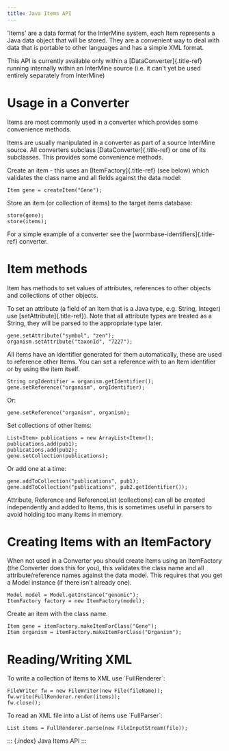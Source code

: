 ```yaml
---
title: Java Items API
---
```


\'Items\' are a data format for the InterMine system, each Item
represents a Java data object that will be stored. They are a convenient
way to deal with data that is portable to other languages and has a
simple XML format.

This API is currently available only within a
[DataConverter]{.title-ref} running internally within an InterMine
source (i.e. it can\'t yet be used entirely separately from InterMine)

Usage in a Converter
====================

Items are most commonly used in a converter which provides some
convenience methods.

Items are usually manipulated in a converter as part of a source
InterMine source. All converters subclass [DataConverter]{.title-ref} or
one of its subclasses. This provides some convenience methods.

Create an item - this uses an [ItemFactory]{.title-ref} (see below)
which validates the class name and all fields against the data model:

``` {.java}
Item gene = createItem("Gene");
```

Store an item (or collection of items) to the target items database:

``` {.java}
store(gene);
store(items);
```

For a simple example of a converter see the
[wormbase-identifiers]{.title-ref} converter.

Item methods
============

Item has methods to set values of attributes, references to other
objects and collections of other objects.

To set an attribute (a field of an Item that is a Java type, e.g.
String, Integer) use [setAttribute]{.title-ref}). Note that all
attribute types are treated as a String, they will be parsed to the
appropriate type later.

``` {.java}
gene.setAttribute("symbol", "zen");
organism.setAttribute("taxonId", "7227");
```

All items have an identifier generated for them automatically, these are
used to reference other Items. You can set a reference with to an Item
identifier or by using the item itself.

``` {.java}
String orgIdentifier = organism.getIdentifier();
gene.setReference("organism", orgIdentifier);
```

Or:

``` {.java}
gene.setReference("organism", organism);
```

Set collections of other Items:

``` {.java}
List<Item> publications = new ArrayList<Item>();
publications.add(pub1);
publications.add(pub2);
gene.setCollection(publications);
```

Or add one at a time:

``` {.java}
gene.addToCollection("publications", pub1);
gene.addToCollection("publications", pub2.getIdentifier());
```

Attribute, Reference and ReferenceList (collections) can all be created
independently and added to Items, this is sometimes useful in parsers to
avoid holding too many Items in memory.

Creating Items with an ItemFactory
==================================

When not used in a Converter you should create Items using an
ItemFactory (the Converter does this for you), this validates the class
name and all attribute/reference names against the data model. This
requires that you get a Model instance (if there isn\'t already one).

``` {.java}
Model model = Model.getInstance("genomic");
ItemFactory factory = new ItemFactory(model);
```

Create an item with the class name.

``` {.java}
Item gene = itemFactory.makeItemForClass("Gene");
Item organism = itemFactory.makeItemForClass("Organism");
```

Reading/Writing XML
===================

To write a collection of Items to XML use \`FullRenderer\`:

``` {.java}
FileWriter fw = new FileWriter(new File(fileName));
fw.write(FullRenderer.render(items));
fw.close();
```

To read an XML file into a List of items use \`FullParser\`:

``` {.java}
List items = FullRenderer.parse(new FileInputStream(file));
```

::: {.index}
Java Items API
:::
